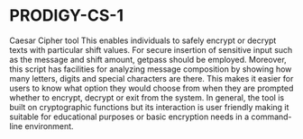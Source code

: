 # PRODIGY-CS-1
Caesar Cipher tool                                                                                                              This enables individuals to safely encrypt or decrypt texts with particular shift values. For secure insertion of sensitive input such as the message and shift amount, getpass should be employed. Moreover, this script has facilities for analyzing message composition by showing how many letters, digits and special characters are there. This makes it easier for users to know what option they would choose from when they are prompted whether to encrypt, decrypt or exit from the system. In general, the tool is built on cryptographic functions but its interaction is user friendly making it suitable for educational purposes or basic encryption needs in a command-line environment.
